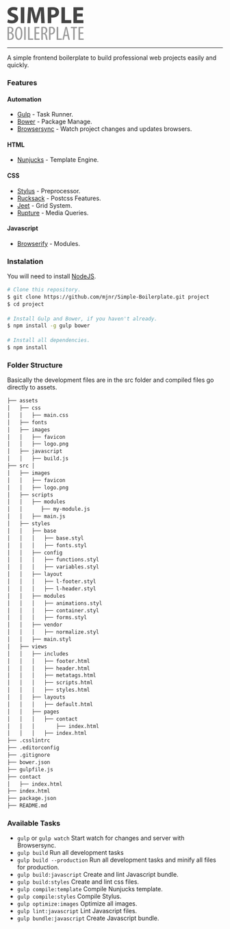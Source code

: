 ![Simple Boilerplate](/assets/images/logo.png)

---

A simple frontend boilerplate to build professional web projects easily and quickly.

### Features

#### Automation
- [Gulp](http://gulpjs.com/) - Task Runner.
- [Bower](http://bower.io/) - Package Manage.
- [Browsersync](http://www.browsersync.io/) - Watch project changes and updates browsers.

#### HTML
- [Nunjucks](https://mozilla.github.io/nunjucks/) - Template Engine.

#### CSS
- [Stylus](http://learnboost.github.io/stylus/) - Preprocessor.
- [Rucksack](simplaio.github.io/rucksack/) - Postcss Features.
- [Jeet](http://jeet.gs/) - Grid System.
- [Rupture](https://github.com/jenius/rupture) - Media Queries.

#### Javascript
- [Browserify](http://browserify.org/) - Modules.

### Instalation

You will need to install [NodeJS](http://nodejs.org/).

```sh
# Clone this repository.
$ git clone https://github.com/mjnr/Simple-Boilerplate.git project
$ cd project

# Install Gulp and Bower, if you haven't already.
$ npm install -g gulp bower

# Install all dependencies.
$ npm install
```

### Folder Structure

Basically the development files are in the src folder and compiled files go directly to assets.

```sh
├── assets
│   ├── css
│   │   ├── main.css
│   ├── fonts
│   ├── images
│   │   ├── favicon
│   │   ├── logo.png
│   ├── javascript
│   │   ├── build.js
├── src │
│   ├── images
│   │   ├── favicon
│   │   ├── logo.png
│   ├── scripts
│   │   ├── modules
│   │      ├── my-module.js
│   │   ├── main.js
│   ├── styles
│   │   ├── base
│   │   │   ├── base.styl
│   │   │   ├── fonts.styl
│   │   ├── config
│   │   │   ├── functions.styl
│   │   │   ├── variables.styl
│   │   ├── layout
│   │   │   ├── l-footer.styl
│   │   │   ├── l-header.styl
│   │   ├── modules
│   │   │   ├── animations.styl
│   │   │   ├── container.styl
│   │   │   ├── forms.styl
│   │   ├── vendor
│   │   │   ├── normalize.styl
│   │   ├── main.styl
│   ├── views
│   │   ├── includes
│   │   │   ├── footer.html
│   │   │   ├── header.html
│   │   │   ├── metatags.html
│   │   │   ├── scripts.html
│   │   │   ├── styles.html
│   │   ├── layouts
│   │   │   ├── default.html
│   │   ├── pages
│   │   │   ├── contact
│   │   │       ├── index.html
│   │   │   ├── index.html
├── .csslintrc
├── .editorconfig
├── .gitignore
├── bower.json
├── gulpfile.js
├── contact
│   ├── index.html
├── index.html
├── package.json
├── README.md
```
### Available Tasks
- `gulp` or `gulp watch` Start watch for changes and server with Browsersync.
- `gulp build` Run all development tasks
- `gulp build --production` Run all development tasks and minify all files for production.
- `gulp build:javascript` Create and lint Javascript bundle.
- `gulp build:styles` Create and lint css files.
- `gulp compile:template` Compile Nunjucks template.
- `gulp compile:styles` Compile Stylus.
- `gulp optimize:images` Optimize all images.
- `gulp lint:javascript` Lint Javascript files.
- `gulp bundle:javascript` Create Javascript bundle.
